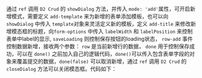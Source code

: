 通过 `ref` 调用 `D2 Crud` 的 `showDialog` 方法，并传入 `mode: 'add'`属性，可开启新增模式，需要定义 `add-template` 来为新增的表单添加模板，也可以向 `showDialog` 中传入 `template`对象来灵活定义新的模板，定义 `add-title` 来修改新增模态框的标题，向`form-options` 中传入 `labelWidth` 和 `labelPosition` 来控制表单中label的显示, `saveLoading` 则控制保存按钮的loading状态， `row-add` 事件控制数据新增，接收两个参数： `row` 是当前新增行的数据， `done` 用于控制保存成功，可以在 `done()` 之前加入自己的逻辑代码，`done()`可以传入包含表单字段的对象来覆盖提交的数据，`done(false)` 可以取消新增，通过 `ref` 调用 `D2 Crud` 的 `closeDialog` 方法可以关闭模态框。代码如下：
